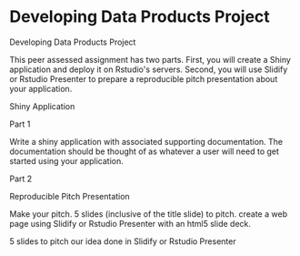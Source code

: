 # Developing Data Products Project
Developing Data Products Project

This peer assessed assignment has two parts. First, you will create a Shiny application and deploy it on Rstudio's servers. Second, you will use Slidify or Rstudio Presenter to prepare a reproducible pitch presentation about your application.

Shiny Application

Part 1

Write a shiny application with associated supporting documentation. The documentation should be thought of as whatever a user will need to get started using your application.

Part 2

Reproducible Pitch Presentation

Make your pitch.  5 slides (inclusive of the title slide)  to pitch. create a web page using Slidify or Rstudio Presenter with an html5 slide deck.

5 slides to pitch our idea done in Slidify or Rstudio Presenter

